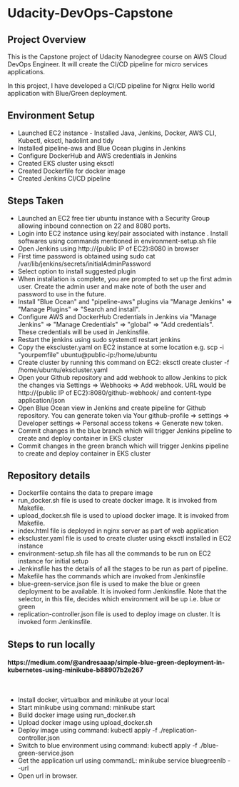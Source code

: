 # Udacity-DevOps-Capstone

<h2>Project Overview</h2>
This is the Capstone project of Udacity Nanodegree course on AWS Cloud DevOps Engineer. It will create the CI/CD pipeline for micro services applications.

In this project, I have developed a CI/CD pipeline for Nignx Hello world application with Blue/Green deployment.

<h2>Environment Setup</h2>
<ul>
    <li>Launched EC2 instance - Installed Java, Jenkins, Docker, AWS CLI, Kubectl, eksctl, hadolint and tidy</li>
    <li>Installed pipeline-aws and Blue Ocean plugins in Jenkins</li>
    <li>Configure DockerHub and AWS credentials in Jenkins</li>
    <li>Created EKS cluster using eksctl</li>
    <li>Created Dockerfile for docker image</li>
    <li>Created Jenkins CI/CD pipeline</li>
</ul>

<h2>Steps Taken</h2>
<ul>
    <li>Launched an EC2 free tier ubuntu instance with a Security Group allowing inbound connection on 22 and 8080 ports.</li>
    <li>Login into EC2 instance using key/pair associated with instance . Install softwares using commands mentioned in environment-setup.sh file</li>
    <li>Open Jenkins using http://{public IP of EC2}:8080 in browser </li>
    <li>First time password is obtained using sudo cat /var/lib/jenkins/secrets/initialAdminPassword</li>
    <li>Select option to install suggested plugin</li>
    <li>When installation is complete, you are prompted to set up the first admin user. Create the admin user and make note of both the user and password to use in the future.</li>
    <li>Install "Blue Ocean" and "pipeline-aws" plugins via "Manage Jenkins" => "Manage Plugins" => "Search and install".</li>
    <li>Configure AWS and DockerHub Credentials in Jenkins via "Manage Jenkins" => "Manage Credentials" => "global" => "Add credentials". These credentials will be used in Jenkinsfile.</li>
    <li>Restart the jenkins using sudo systemctl restart jenkins</li>
    <li>Copy the ekscluster.yaml on EC2 instance at some location e.g. scp -i "yourpemfile" ubuntu@public-ip:/home/ubuntu</li>
    <li>Create cluster by running this command on EC2: eksctl create cluster -f /home/ubuntu/ekscluster.yaml</li>
    <li>Open your Github repository and add webhook to allow Jenkins to pick the changes via Settings => Webhooks => Add webhook. URL would be http://{public IP of EC2}:8080/github-webhook/ and content-type application/json</li>
    <li>Open Blue Ocean view in Jenkins and create pipeline for Github repository. You can generate token via Your github-profile => settings => Developer settings => Personal access tokens => Generate new token.</li>
    <li>Commit changes in the blue branch which will trigger Jenkins pipeline to create and deploy container in EKS cluster</li>
    <li>Commit changes in the green branch which will trigger Jenkins pipeline to create and deploy container in EKS cluster</li>
</ul>

<h2>Repository details</h2>

<ul>
    <li>Dockerfile contains the data to prepare image</li>
    <li>run_docker.sh file is used to create docker image. It is invoked from Makefile.</li>
    <li>upload_docker.sh file is used to upload docker image. It is invoked from Makefile.</li>
    <li>index.html file is deployed in nginx server as part of web application</li>
    <li>ekscluster.yaml file is used to create cluster using eksctl installed in EC2 instance</li>
    <li>environment-setup.sh file has all the commands to be run on EC2 instance for initial setup</li>
    <li>Jenkinsfile has the details of all the stages to be run as part of pipeline.</li>
    <li>Makefile has the commands which are invoked from Jenkinsfile</li>
    <li>blue-green-service.json file is used to make the blue or green deployment to be available. It is invoked form Jenkinsfile. Note that the selector, in this file, decides which environment will be up i.e. blue or green</li>
    <li>replication-controller.json file is used to deploy image on cluster. It is invoked form Jenkinsfile.</li>
</ul>

<h2>Steps to run locally</h2> 
<h4> https://medium.com/@andresaaap/simple-blue-green-deployment-in-kubernetes-using-minikube-b88907b2e267 </h4>
<br/>
<ul>
    <li>Install docker, virtualbox and minikube at your local</li>
    <li>Start minikube using command: minikube start</li>
    <li>Build docker image using run_docker.sh</li>
    <li>Upload docker image using upload_docker.sh</li>
    <li>Deploy image using command: kubectl apply -f ./replication-controller.json</li>
    <li>Switch to blue environment using command: kubectl apply -f ./blue-green-service.json</li>
    <li>Get the application url using commandL: minikube service bluegreenlb --url</li>
    <li>Open url in browser. </li>
</ul>